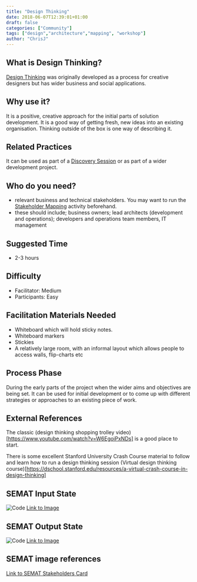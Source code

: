 ```yaml
---
title: "Design Thinking"
date: 2018-06-07T12:39:01+01:00
draft: false
categories: ["Community"]
tags: ["design","architecture","mapping", "workshop"]
author: "ChrisJ"
---
```


## What is Design Thinking?

[Design Thinking](https://en.wikipedia.org/wiki/Design_thinking) was originally developed as a process for creative designers but has wider business and social applications.

## Why use  it?

It is a positive, creative approach for the initial parts of solution development. It is a good way of getting fresh, new ideas into an existing organisation. Thinking outside of the box is one way of describing it.

## Related Practices

It can be used as part of a [Discovery Session](discovery.md) or as part of a wider development project.

## Who do you need?

- relevant business and technical stakeholders.  You may want to run the [Stakeholder Mapping](stakeholder-mapping) activity beforehand.
- these should include; business owners; lead architects (development and operations); developers and operations team members, IT management


## Suggested Time

- 2-3 hours


## Difficulty
- Facilitator: Medium
- Participants: Easy


## Facilitation Materials Needed

- Whiteboard which will hold sticky notes.
- Whiteboard markers
- Stickies
- A relatively large room, with an informal layout which allows people to access walls, flip-charts etc

## Process Phase

During the early parts of the project when the wider aims and objectives are being set. It can be used for initial development or to come up with different strategies or approaches to an existing piece of work.

## External References

The classic (design thinking shopping trolley video)[https://www.youtube.com/watch?v=W6EgoiPxNDs] is a good place to start.

There is some excellent Stanford University Crash Course material to follow and learn how to run a design thinking session
(Virtual design thinking course)[https://dschool.stanford.edu/resources/a-virtual-crash-course-in-design-thinking]


## SEMAT Input State
![Code](/images/thumb_1.02_Stakeholders_Represented_pcard.png)
[Link to Image][1]
## SEMAT Output State
![Code](/images/thumb_1.03_Stakeholders_Involved_pcard.png)
[Link to Image][2]

[1]: /images/1.02_Stakeholders_Represented_pcard.png
[2]: /images/1.03_Stakeholders_Involved_pcard.png


## SEMAT image references
[Link to SEMAT Stakeholders Card](../semat-stakeholders)
